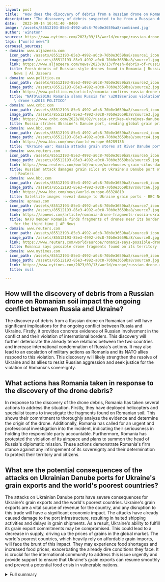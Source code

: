 ```yaml
---
layout: post
title:  "How does the discovery of debris from a Russian drone on Romanian soil impact the ongoing conflict between Russia and Ukraine?"
description: "The discovery of debris suspected to be from a Russian drone on Romanian soil has raised alarm and concerns about the escalating conflict between Russia and Ukraine."
date:   2023-09-14 10:41:40 -0400
image: '/assets/85512193-85e3-4992-a0c8-70b0e3659ba8/combined.jpg'
author: 'winston'
sources: https://www.nytimes.com/2023/09/13/world/europe/russian-drone-romania.html https://www.aljazeera.com/news/2023/9/13/fresh-debris-of-russian-style-drones-found-in-romania https://www.politico.eu/article/romania-confirms-russia-drone-debris-fell-on-its-territory-ukraine-war/ https://www.cnbc.com/2023/08/02/russia-strikes-ukraines-danube-port-sending-global-grain-prices-higher.html https://www.bbc.com/news/world-europe-66289136 https://www.reuters.com/world/europe/warehouses-grain-silos-damaged-russian-attacks-ukraines-danube-port-gov-2023-08-16/ https://www.bbc.com/news/world-europe-66328810 https://apnews.com/article/romania-drone-fragments-russia-ukraine-3c9322b0e24a2128da84699a8a08910d https://www.reuters.com/world/europe/romania-says-possible-drone-fragments-found-its-territory-2023-09-13/
tags: ["world news"]
carousel_sources:
- domain: www.aljazeera.com
  icon_path: /assets/85512193-85e3-4992-a0c8-70b0e3659ba8/source1_icon.jpg
  image_path: /assets/85512193-85e3-4992-a0c8-70b0e3659ba8/source1.jpg
  link: https://www.aljazeera.com/news/2023/9/13/fresh-debris-of-russian-style-drones-found-in-romania
  title: Fresh debris of Russian-style drones found in Romania | Russia-Ukraine war
    News | Al Jazeera
- domain: www.politico.eu
  icon_path: /assets/85512193-85e3-4992-a0c8-70b0e3659ba8/source2_icon.jpg
  image_path: /assets/85512193-85e3-4992-a0c8-70b0e3659ba8/source2.jpg
  link: https://www.politico.eu/article/romania-confirms-russia-drone-debris-fell-on-its-territory-ukraine-war/
  title: "NATO\u2019s Romania slams Russia for \u2018serious violation\u2019 over\
    \ drone \u2013 POLITICO"
- domain: www.cnbc.com
  icon_path: /assets/85512193-85e3-4992-a0c8-70b0e3659ba8/source3_icon.jpg
  image_path: /assets/85512193-85e3-4992-a0c8-70b0e3659ba8/source3.jpg
  link: https://www.cnbc.com/2023/08/02/russia-strikes-ukraines-danube-port-sending-global-grain-prices-higher.html
  title: Russia strikes Ukraine's Danube port, sending global grain prices higher
- domain: www.bbc.com
  icon_path: /assets/85512193-85e3-4992-a0c8-70b0e3659ba8/source4_icon.jpg
  image_path: /assets/85512193-85e3-4992-a0c8-70b0e3659ba8/source4.jpg
  link: https://www.bbc.com/news/world-europe-66289136
  title: 'Ukraine war: Russia attacks grain stores at River Danube ports - BBC News'
- domain: www.reuters.com
  icon_path: /assets/85512193-85e3-4992-a0c8-70b0e3659ba8/source5_icon.jpg
  image_path: /assets/85512193-85e3-4992-a0c8-70b0e3659ba8/source5.jpg
  link: https://www.reuters.com/world/europe/warehouses-grain-silos-damaged-russian-attacks-ukraines-danube-port-gov-2023-08-16/
  title: Russian attack damages grain silos at Ukraine's Danube port of Reni - Kyiv
    | Reuters
- domain: www.bbc.com
  icon_path: /assets/85512193-85e3-4992-a0c8-70b0e3659ba8/source6_icon.jpg
  image_path: /assets/85512193-85e3-4992-a0c8-70b0e3659ba8/source6.jpg
  link: https://www.bbc.com/news/world-europe-66328810
  title: Satellite images reveal damage to Ukraine grain ports - BBC News
- domain: apnews.com
  icon_path: /assets/85512193-85e3-4992-a0c8-70b0e3659ba8/source7_icon.jpg
  image_path: /assets/85512193-85e3-4992-a0c8-70b0e3659ba8/source7.jpg
  link: https://apnews.com/article/romania-drone-fragments-russia-ukraine-3c9322b0e24a2128da84699a8a08910d
  title: NATO member Romania finds fragments of drones near its border with Ukraine
    for the third time | AP News
- domain: www.reuters.com
  icon_path: /assets/85512193-85e3-4992-a0c8-70b0e3659ba8/source8_icon.jpg
  image_path: /assets/85512193-85e3-4992-a0c8-70b0e3659ba8/source8.jpg
  link: https://www.reuters.com/world/europe/romania-says-possible-drone-fragments-found-its-territory-2023-09-13/
  title: Romania says possible drone fragments found on its territory | Reuters
- domain: www.nytimes.com
  icon_path: /assets/85512193-85e3-4992-a0c8-70b0e3659ba8/source9_icon.jpg
  image_path: /assets/85512193-85e3-4992-a0c8-70b0e3659ba8/source9.jpg
  link: https://www.nytimes.com/2023/09/13/world/europe/russian-drone-romania.html
  title: null

---
```


## How will the discovery of debris from a Russian drone on Romanian soil impact the ongoing conflict between Russia and Ukraine?
The discovery of debris from a Russian drone on Romanian soil will have significant implications for the ongoing conflict between Russia and Ukraine. Firstly, it provides concrete evidence of Russian involvement in the conflict and their violation of international borders. This discovery will further deteriorate the already tense relations between the two countries and increase international condemnation of Russia's actions. It may also lead to an escalation of military actions as Romania and its NATO allies respond to this violation. This discovery will likely strengthen the resolve of Ukraine and its allies to resist Russian aggression and seek justice for the violation of Romania's sovereignty.

## What actions has Romania taken in response to the discovery of the drone debris?
In response to the discovery of the drone debris, Romania has taken several actions to address the situation. Firstly, they have deployed helicopters and specialist teams to investigate the fragments found on Romanian soil. This shows their commitment to thoroughly analyze the evidence and determine the origin of the drone. Additionally, Romania has called for an urgent and professional investigation into the incident, indicating their seriousness in holding the responsible party accountable. Furthermore, Romania has protested the violation of its airspace and plans to summon the head of Russia's diplomatic mission. These actions demonstrate Romania's firm stance against any infringement of its sovereignty and their determination to protect their territory and citizens.

## What are the potential consequences of the attacks on Ukrainian Danube ports for Ukraine's grain exports and the world's poorest countries?
The attacks on Ukrainian Danube ports have severe consequences for Ukraine's grain exports and the world's poorest countries. Ukraine's grain exports are a vital source of revenue for the country, and any disruption to this trade will have a significant economic impact. The attacks have already caused damage to the port infrastructure, resulting in halted shipping activities and delays in grain shipments. As a result, Ukraine's ability to fulfill its grain export commitments may be compromised. This could lead to a decrease in supply, driving up the prices of grains in the global market. The world's poorest countries, which heavily rely on affordable grain imports, will face the brunt of this impact. They may experience food shortages and increased food prices, exacerbating the already dire conditions they face. It is crucial for the international community to address this issue urgently and provide support to ensure that Ukraine's grain exports can resume smoothly and prevent a potential food crisis in vulnerable nations.



<details>
  <summary>Full summary</summary>
<p>Debris suspected to be from a Russian drone was found on Romanian soil after Russian strikes on Ukrainian Danube ports across the border. This discovery marks a serious violation of Romania's sovereignty and has raised concerns about the escalating conflict between Russia and Ukraine.</p>
<p>Romania found debris suspected to be from a Russian drone on Wednesday. The Romanian Air Force identified the fragments as potentially from a drone similar to those used by the Russian Army. A verification team will continue to analyze the debris.</p>
<p>Meanwhile, NATO member Romania has been on high alert and has been taking actions to investigate the drone fragments. Romania has deployed helicopters and specialist teams to the areas where the fragments were found, namely Nufaru and Victoria in Tulcea county. The Romanian Defense Minister, Angel Tănăvăr, confirmed the discovery and called for an urgent and professional investigation into the origin of the debris.</p>
<p>The Russian drone strikes on Ukrainian Danube ports have caused significant damage and disruption to the infrastructure. The ports of Izmail and Reni were struck and damaged, resulting in injuries to seven civilians. These attacks have halted shipping activities and affected Ukraine's grain exports, which is a major source of revenue for the country.</p>
<p>The Romanian Ministry of National Defense reiterated that the Russian attacks on Ukraine's Danube port infrastructure near Romania would contradict the rules of international law. Furthermore, Romania has protested the violation of its airspace and plans to summon the head of Russia's diplomatic mission.</p>
<p>NATO spokesperson confirms Russia's attacks on Ukrainian port infrastructure near Romania but states that there has been no intentional attack by Russia against NATO territory. However, NATO stands in solidarity with Romania and has been providing support and assistance.</p>
<p>The origin of the drones used in the attacks is still unclear, but Romanian President Klaus Iohannis stated that they resemble Russian army drones. He called it a serious violation of Romania's sovereignty and requested a thorough investigation.</p>
<p>The ongoing attacks on Ukrainian ports in the Danube region have triggered concerns about the impact on grain exports. The Ukrainian Danube river ports accounted for around a quarter of grain exports before Russia pulled out of a Black Sea deal. Producers in Ukraine are already feeling the impact, and there are warnings of a potential food crisis and hunger in the world's poorest countries.</p>
<p>In response to the attacks, Ukraine's Air Force has launched counterattacks on Russian-launched drones, destroying 13 of them over the Odesa and Mykolaiv regions. However, the damage caused by the drone strikes on the ports of Izmail and Reni has been severe, with buildings destroyed and shipping activities halted.</p>
<p>The situation is evolving rapidly, and tensions continue to rise. It is crucial for the international community to closely monitor the situation and work towards a peaceful resolution. The violation of Romania's sovereignty and the disruption of Ukraine's grain exports are alarming developments that require immediate attention and action.</p>
<p>In conclusion, the debris found on Romanian soil from a Russian drone highlights the escalating conflict between Russia and Ukraine. The attacks on Ukrainian Danube ports and the subsequent damage to Romania's infrastructure have raised serious concerns about the violation of international law and sovereignty. It is essential for NATO and the international community to stand in solidarity with Romania and provide support in resolving the conflict. Additionally, efforts must be made to address the impact on Ukraine's grain exports and prevent a potential food crisis in vulnerable nations.</p>
</details>
